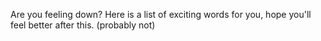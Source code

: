 Are you feeling down? Here is a list of exciting words for you, hope you'll feel better after this. (probably not)
